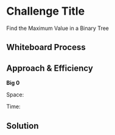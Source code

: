 # Challenge Title

Find the Maximum Value in a Binary Tree

## Whiteboard Process
<!-- Embedded whiteboard image -->

## Approach & Efficiency
<!-- What approach did you take? Why? What is the Big O space/time for this approach? -->
**Big 0**

Space:

Time:

## Solution
<!-- Show how to run your code, and examples of it in action -->
